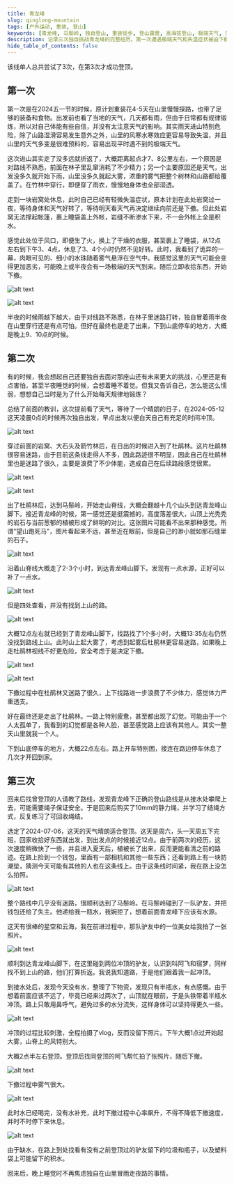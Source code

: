 ```yaml
---
title: 青龙峰
slug: qinglong-mountain
tags: [户外运动, 重装, 登山]
keywords: [青龙峰, 马鬃岭, 独自登山, 重装徒步, 登山露营, 高海拔登山, 极端天气, 失温, 杜鹃林, 山脊线, 户外安全, 登山路线, 迷路经历, 体能透支, 登山装备, 静力绳, 结绳技术, 云海星空, 户外探险, 登山挑战, 三次登顶, 户外运动]
description: 记录三次独自挑战青龙峰的完整经历。第一次遭遇极端天气和失温症状被迫下撤,第二次在杜鹃林迷路体力透支未能登顶,第三次克服缺水困境成功登顶。分享高海拔登山的真实体验、路线探索、安全应对措施,以及独自面对山野挑战时的心理历程。
hide_table_of_contents: false
---
```


该线单人总共尝试了3次，在第3次才成功登顶。

## 第一次

第一次是在2024五一节的时候，原计划重装花4-5天在山里慢慢探路，也带了足够的装备和食物。出发前也看了当地的天气，几天都有雨，但由于日常都有规律锻炼，所以对自己体能有些自信，并没有太注意天气的影响。其实雨天进山特别危险，除了山路湿滑容易发生意外之外，山里的风寒水寒效应更容易导致失温，并且山里的天气多变是很难预料的，容易出现平时遇不到的极端天气。

这次进山其实走了没多远就折返了，大概距离起点才7、8公里左右，一个原因是对路线不熟悉，前面在林子里乱窜消耗了不少精力；另一个主要原因还是天气，出发没多久就开始下雨，山里没多久就起大雾，浓重的雾气把整个树林和山路都给覆盖了。在竹林中穿行，即便穿了雨衣，慢慢地身体也全部湿透。

走到一块岩窝处休息，此时自己已经有轻微失温症状，原本计划在此处岩窝过一夜，等待身体和天气好转了，等待明天看天气再决定继续向前还是下撤。但此处岩窝无法撑起帐篷，裹上睡袋盖上外帐，岩缝不断渗水下来，不一会外帐上全是积水。

感觉此处位于风口，即便生了火，换上了干燥的衣服，甚至裹上了睡袋，从12点左右到下午3、4点，休息了3、4个小时仍然不见好转。此时，我看到了诡异的一幕，肉眼可见的、细小的水珠随着雾气悬浮在空气中。我感觉这里的天气可能会变得更加恶劣，可能晚上或半夜会有一场极端的天气到来。随后立即收拾东西，开始下撤。

![alt text](<assets/2025-11-01 青龙峰/image.png>)

![alt text](<assets/2025-11-01 青龙峰/image-1.png>)


半夜的时候雨越下越大，由于对线路不熟悉，在林子里迷路打转，独自冒着雨半夜在山里穿行还是有点可怕。但好在最终也是走了出来，下到山底停车的地方，大概是晚上9、10点的时候。

<!-- truncate -->

## 第二次


有的时候，我会想起自己还要独自去面对那座山还有未来更大的挑战，心里还是有点害怕，甚至半夜睡觉的时候，会想着睡不着觉。但我又告诉自己，怎么能这么懦弱，想想自己当时是为了什么开始每天规律地锻炼？

总结了前面的教训，这次提前看了天气，等待了一个晴朗的日子，在2024-05-12这天凌晨0点的时候再次独自出发，早点出发以便白天自己有充足的时间冲顶。

![alt text](<assets/2025-11-01 青龙峰/image-2.png>)


穿过前面的岩窝、大石头及箭竹林后，在日出的时候进入到了杜鹃林。这片杜鹃林很容易迷路，由于目前这条线走得人不多，因此路迹很不明显，因此自己在杜鹃林里也是迷路了很久，主要是浪费了不少体能，造成自己在后续路段感觉很累。

![alt text](<assets/2025-11-01 青龙峰/image-3.png>)

![alt text](<assets/2025-11-01 青龙峰/image-9.png>)

出了杜鹃林后，达到马鬃岭，开始走山脊线，大概会翻越十几个山头到达青龙峰山脚下。接近青龙峰的时候，第一感觉还是挺震撼的，高度落差很大，山顶上光秃秃的岩石与当前葱郁的植被形成了鲜明的对比。这张图片可能看不出来那种感觉。所谓"望山跑死马"，图片看起来不远，甚至近在眼前，但是自己的渺小就如那石缝里的石子。

![alt text](<assets/2025-11-01 青龙峰/image-4.png>)



沿着山脊线大概走了2-3个小时，到达青龙峰山脚下。发现有一点水源，正好可以补了一点水。

![alt text](<assets/2025-11-01 青龙峰/image-6.png>)

但是四处查看，并没有找到上山的路。

![alt text](<assets/2025-11-01 青龙峰/image-5.png>)

大概12点左右就已经到了青龙峰山脚下，找路找了1个多小时，大概13:35左右仍然没找到路线上山。此时山上起大雾了，考虑到起雾后杜鹃林更容易迷路，如果晚上走杜鹃林视线不好更危险，安全考虑于是决定下撤。

![alt text](<assets/2025-11-01 青龙峰/image-7.png>)

![alt text](<assets/2025-11-01 青龙峰/image-8.png>)

下撤过程中在杜鹃林又迷路了很久，上下找路进一步浪费了不少体力，感觉体力严重透支。

好在最终还是走出了杜鹃林。一路上特别疲惫，甚至都出现了幻觉。可能由于一个人太孤单了，我看到的幻觉都是各种人脸，甚至感觉路上应该有其他人。其实一整天山里就我一个人。


下到山底停车的地方，大概22点左右。路上开车特别困，接连在路边停车休息了几次才开回到家。




## 第三次

回来后找曾登顶的人请教了路线，发现青龙峰下正确的登山路线是从接水处攀爬上去，可能需要绳子保证安全。于是回来后购买了10mm的静力绳，并学习了结绳方式，反复练习了可回收绳结。

选定了2024-07-06，这天的天气晴朗适合登顶。这天是周六，头一天周五下完班，回家收拾好东西就出发，到出发点的时候接近12点。由于前两次的经历，这次速度稍微快了一些，并且进入夏天后，植被长了出来，反而更能看清之前的路迹。在路上捡到一个钱包，里面有一部相机和其他一些东西；还看到路上有一块防潮垫，猜测今天可能有其他的人也在这条线上。由于这条线时间紧，我在路上没怎么拍照。

![alt text](<assets/2025-11-01 青龙峰/image-10.png>)

整个路线中几乎没有迷路，很顺利达到了马鬃岭。在马鬃岭碰到了一队驴友，并把钱包还给了失主。他递给我一瓶水，我婉拒了，想着前面青龙峰下应该有水源。

这天有很棒的星空和云海，我在前进过程中，那队驴友中的一位美女给我拍了一张照片。

![alt text](<assets/2025-11-01 青龙峰/image-11.png>)

顺利到达青龙峰山脚下，在这里碰到两位冲顶的驴友，认识到叫阿飞和宿梦，同样找不到上山的路，他们打算折返。我说我知道路，于是他们跟着我一起冲顶。

到接水处后，发现今天没有水，整理了下物资，发现只有半瓶水，有点感慨。由于想着前面应该不远了，毕竟已经来过两次了，山顶就在眼前，于是头铁带着半瓶水冲顶。路上只敢用鼻呼气，避免过多的水分流失，这样身体可以坚持得更久一些。

![alt text](<assets/2025-11-01 青龙峰/image-12.png>)

冲顶的过程比较刺激，全程拍摄了vlog，反而没留下照片。下午大概1点过开始起大雾，山脊上的风特别大。

大概2点半左右登顶。登顶后找同登顶的阿飞帮忙拍了张照片，随后下撤。

![alt text](<assets/2025-11-01 青龙峰/image-13.png>)

下撤过程中雾气很大。

![alt text](<assets/2025-11-01 青龙峰/image-14.png>)


此时水已经喝完，没有水补充，此时下撤过程中心率飙升，不得不降低下撤速度，并时不时停下来休息。

![alt text](<assets/2025-11-01 青龙峰/image-15.png>)

由于缺水，在路上到处找看有没有之前登顶过的驴友留下的垃圾和瓶子，以及塑料袋上可能留下的积水。


回来后，晚上睡觉时不再焦虑独自在山里冒雨走夜路的事情。